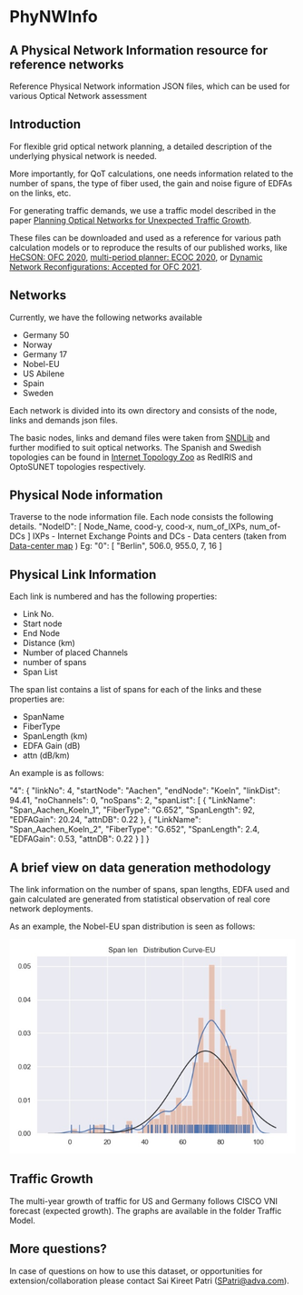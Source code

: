 # PhyNWInfo
## A Physical Network Information resource for reference networks
Reference Physical Network information JSON files, which can be used for various
Optical Network assessment 

## Introduction
For flexible grid optical network planning, a detailed description of the
underlying physical network is needed.

More importantly, for QoT calculations, one needs information related to the
number of spans, the type of fiber used, the gain and noise figure of EDFAs on 
the links, etc. 

For generating traffic demands, we use a traffic model described in the paper [Planning Optical Networks for Unexpected Traffic Growth](https://arxiv.org/abs/2012.04360).


These files can be downloaded and used as a reference for various path calculation models or to reproduce the results of our published works, like [HeCSON: OFC 2020](https://arxiv.org/abs/2005.07610), [multi-period planner: ECOC 2020](https://arxiv.org/abs/2012.04360), or [Dynamic Network Reconfigurations: Accepted for OFC 2021](https://mediatum.ub.tum.de/doc/1601724/2y5lg1p2idvmvj7rrpja9fz31.Optical_Rerouting_OFC.pdf).

## Networks
Currently, we have the following networks available
- Germany 50
- Norway
- Germany 17
- Nobel-EU
- US Abilene
- Spain
- Sweden

Each network is divided into its own directory and consists of the node, links
and demands json files.

The basic nodes, links and demand files were taken from [SNDLib](http://sndlib.zib.de/home.action) and further modified to suit optical networks.
The Spanish and Swedish topologies can be found in [Internet Topology Zoo](http://www.topology-zoo.org/dataset.html) as RedIRIS and OptoSUNET topologies respectively.

## Physical Node information
Traverse to the node information file. Each node consists the following details.
"NodeID": \[ Node_Name, cood-y, cood-x, num_of_IXPs, num_of-DCs \]
IXPs - Internet Exchange Points and DCs - Data centers (taken from [Data-center map](https://www.datacentermap.com/) )
Eg:
"0": [
        "Berlin",
        506.0,
        955.0,
        7,
        16
 ]
 

## Physical Link Information

Each link is numbered and has the following properties:
- Link No.
- Start node 
- End Node
- Distance (km)
- Number of placed Channels
- number of spans
- Span List

The span list contains a list of spans for each of the links and these properties
are:
- SpanName
- FiberType
- SpanLength (km)
- EDFA Gain (dB)
- attn (dB/km)

An example is as follows:

"4": {
        "linkNo": 4,
        "startNode": "Aachen",
        "endNode": "Koeln",
        "linkDist": 94.41,
        "noChannels": 0,
        "noSpans": 2,
        "spanList": [
            {
                "LinkName": "Span_Aachen_Koeln_1",
                "FiberType": "G.652",
                "SpanLength": 92,
                "EDFAGain": 20.24,
                "attnDB": 0.22
            },
            {
                "LinkName": "Span_Aachen_Koeln_2",
                "FiberType": "G.652",
                "SpanLength": 2.4,
                "EDFAGain": 0.53,
                "attnDB": 0.22
            }
        ]
    }

## A brief view on data generation methodology

The link information on the number of spans, span lengths, EDFA used and gain
calculated are generated from statistical observation of real core network deployments.

As an example, the Nobel-EU span distribution is seen as follows:

![Eu-Nobel Span Distribution](https://github.com/SaiPatri/PhyNWInfo/blob/master/Inkedspanlens-eu_LI.jpg)

## Traffic Growth
The multi-year growth of traffic for US and Germany follows CISCO VNI forecast (expected growth). The graphs are available in the folder Traffic Model.

## More questions?

In case of questions on how to use this dataset, or opportunities for extension/collaboration please contact Sai Kireet Patri (SPatri@adva.com).
